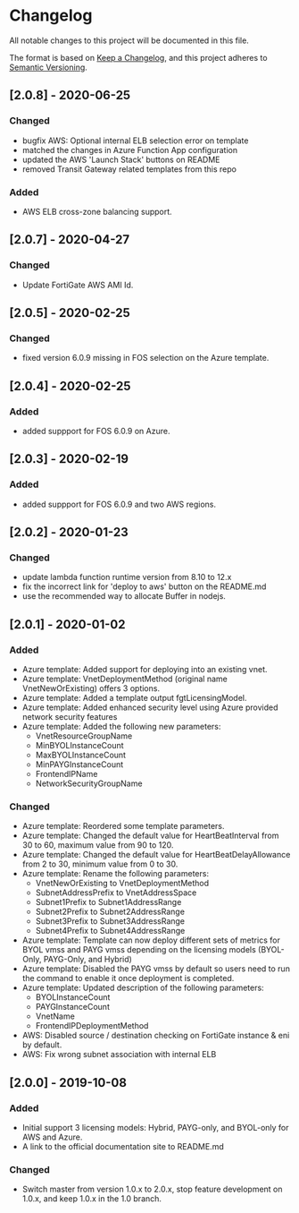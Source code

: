 # Changelog
All notable changes to this project will be documented in this file.

The format is based on [Keep a Changelog](https://keepachangelog.com/en/1.0.0/),
and this project adheres to [Semantic Versioning](https://semver.org/spec/v2.0.0.html).

## [2.0.8] - 2020-06-25
### Changed
- bugfix AWS: Optional internal ELB selection error on template
- matched the changes in Azure Function App configuration
- updated the AWS 'Launch Stack' buttons on README
- removed Transit Gateway related templates from this repo

### Added
- AWS ELB cross-zone balancing support.

## [2.0.7] - 2020-04-27
### Changed
- Update FortiGate AWS AMI Id.

## [2.0.5] - 2020-02-25
### Changed
- fixed version 6.0.9 missing in FOS selection on the Azure template.

## [2.0.4] - 2020-02-25
### Added
- added suppport for FOS 6.0.9 on Azure.

## [2.0.3] - 2020-02-19
### Added
- added suppport for FOS 6.0.9 and two AWS regions.

## [2.0.2] - 2020-01-23
### Changed
- update lambda function runtime version from 8.10 to 12.x
- fix the incorrect link for 'deploy to aws' button on the README.md
- use the recommended way to allocate Buffer in nodejs.

## [2.0.1] - 2020-01-02
### Added
- Azure template: Added support for deploying into an existing vnet.
- Azure template: VnetDeploymentMethod (original name VnetNewOrExisting) offers 3 options.
- Azure template: Added a template output fgtLicensingModel.
- Azure template: Added enhanced security level using Azure provided network security features
- Azure template: Added the following new parameters:
  - VnetResourceGroupName
  - MinBYOLInstanceCount
  - MaxBYOLInstanceCount
  - MinPAYGInstanceCount
  - FrontendIPName
  - NetworkSecurityGroupName

### Changed
- Azure template: Reordered some template parameters.
- Azure template: Changed the default value for HeartBeatInterval from 30 to 60, maximum value from
  90 to 120.
- Azure template: Changed the default value for HeartBeatDelayAllowance from 2 to 30, minimum value
  from 0 to 30.
- Azure template: Rename the following parameters:
  - VnetNewOrExisting to VnetDeploymentMethod
  - SubnetAddressPrefix to VnetAddressSpace
  - Subnet1Prefix to Subnet1AddressRange
  - Subnet2Prefix to Subnet2AddressRange
  - Subnet3Prefix to Subnet3AddressRange
  - Subnet4Prefix to Subnet4AddressRange
- Azure template: Template can now deploy different sets of metrics for BYOL vmss and PAYG vmss
  depending on the licensing models (BYOL-Only, PAYG-Only, and Hybrid)
- Azure template: Disabled the PAYG vmss by default so users need to run the command to enable it
  once deployment is completed.
- Azure template: Updated description of the following parameters:
  - BYOLInstanceCount
  - PAYGInstanceCount
  - VnetName
  - FrontendIPDeploymentMethod
- AWS: Disabled source / destination checking on FortiGate instance & eni by default.
- AWS: Fix wrong subnet association with internal ELB


## [2.0.0] - 2019-10-08
### Added
- Initial support 3 licensing models: Hybrid, PAYG-only, and BYOL-only for AWS and Azure.
- A link to the official documentation site to README.md

### Changed
- Switch master from version 1.0.x to 2.0.x, stop feature development on 1.0.x, and keep 1.0.x in
  the 1.0 branch.
